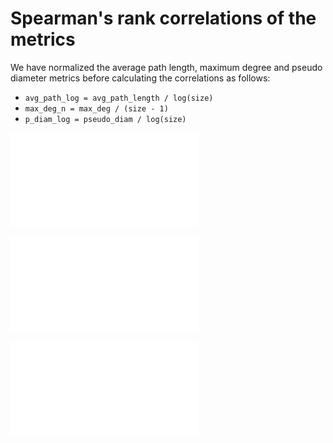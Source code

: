 # Spearman's rank correlations of the metrics

We have normalized the average path length, maximum degree and pseudo diameter metrics before calculating the correlations as follows: 
* ```avg_path_log = avg_path_length / log(size)```
* ```max_deg_n = max_deg / (size - 1)```
* ```p_diam_log = pseudo_diam / log(size)```


![heatmap_friendship](./heatmap_friend.pdf "Correlation heatmap of metrics on friendship networks")

![heatmap_comm](./heatmap_comm.pdf "Correlation heatmap of metrics on communication networks")

![heatmap_collab](./heatmap_friend.pdf "Correlation heatmap of metrics on collaboration networks")
